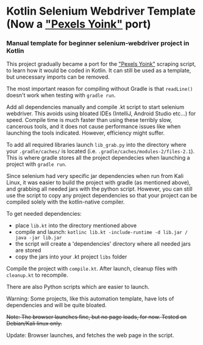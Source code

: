 # Kotlin Selenium Webdriver Template (Now a ["Pexels Yoink"](https://github.com/g3th/Pexels-Yoink) port)
### Manual template for beginner selenium-webdriver project in Kotlin

This project gradually became a port for the ["Pexels Yoink"](https://github.com/g3th/Pexels-Yoink) scraping script, to learn how it would be coded in Kotlin. It can still be used as a template, but unecessary imports can be removed.

The most important reason for compiling without Gradle is that ```readLine()``` doesn't work when testing with ```gradle run```.

Add all dependencies manually and compile .kt script to start selenium webdriver. This avoids using bloated IDEs (IntelliJ, Android Studio etc...) for speed. Compile time is much faster than using these terribly slow, cancerous tools, and it does not cause performance issues like when launching the tools indicated. However, efficiency might suffer.

To add all required libraries launch ```lib_grab.py``` into the directory where your ```.gradle/caches/``` is located (i.e. ```.gradle/caches/modules-2/files-2.1```). This is where gradle stores all the project dependecies when launching a project with ```gradle run```.

Since selenium had very specific jar dependencies when run from Kali Linux, it was easier to build the project with gradle (as mentioned above), and grabbing all needed jars with the python script. However, you can still use the script to copy any project dependencies so that your project can be compiled solely with the kotlin-native compiler.

To get needed dependencies:

- place ```lib.kt``` into the directory mentioned above
- compile and launch:
	``` kotlinc lib.kt -include-runtime -d lib.jar / java -jar lib.jar ```
- the script will create a 'dependencies' directory where all needed jars are stored
- copy the jars into your .kt project ```libs``` folder

Compile the project with ```compile.kt```. After launch, cleanup files with ```cleanup.kt``` to recompile.

There are also Python scripts which are easier to launch.

Warning: Some projects, like this automation template, have lots of dependencies and will be quite bloated.

~~Note: The browser launches fine, but no page loads, for now. Tested on Debian/Kali linux only.~~

Update: Browser launches, and fetches the web page in the script.
